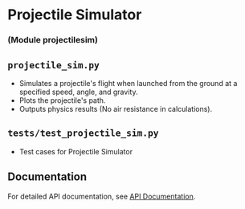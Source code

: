 # Projectile Simulator
### (Module projectilesim)

## `projectile_sim.py`
* Simulates a projectile's flight when launched from the ground at a specified speed, angle, and gravity.
* Plots the projectile's path.
* Outputs physics results (No air resistance in calculations).

## `tests/test_projectile_sim.py`
* Test cases for Projectile Simulator

## Documentation
For detailed API documentation, see [API Documentation](https://jim-tooker.github.io/projectilesim/docs/projectile_sim.html).
